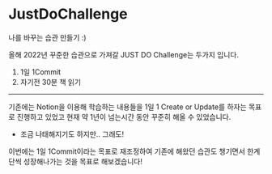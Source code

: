 # JustDoChallenge

나를 바꾸는 습관 만들기 :)

올해 2022년 꾸준한 습관으로 가져갈 JUST DO Challenge는 두가지 입니다.
1. 1일 1Commit
2. 자기전 30분 책 읽기

---

기존에는 Notion을 이용해 학습하는 내용들을 1일 1 Create or Update를 하자는 목표로 진행하고 있었고
현재 약 1년이 넘는시간 동안 꾸준히 해올 수 있었습니다. 
- 조금 나태해지기도 하지만.. 그래도!

이번에는 1일 1Commit이라는 목표로 재조정하여 기존에 해왔던 습관도 챙기면서 
한계단씩 성장해나가는 것을 목표로 해보겠습니다!


